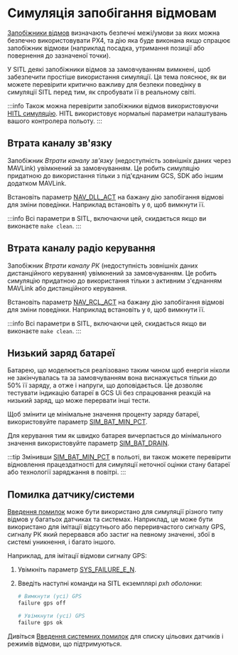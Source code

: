 # Симуляція запобігання відмовам

[Запобіжники відмов](../config/safety.md) визначають безпечні межі/умови за яких можна безпечно використовувати PX4, та дію яка буде виконана якщо спрацює запобіжник відмови (наприклад посадка, утримання позиції або повернення до зазначеної точки).

У SITL деякі запобіжники відмов за замовчуванням вимкнені, щоб забезпечити простіше використання симуляції. Ця тема пояснює, як ви можете перевірити критично важливу для безпеки поведінку в симуляції SITL перед тим, як спробувати її в реальному світі.

:::info Також можна перевірити запобіжники відмов використовуючи [HITL симуляцію](../simulation/hitl.md). HITL використовує нормальні параметри налаштувань вашого контролера польоту.
:::

## Втрата каналу зв'язку

Запобіжник _Втрати каналу зв'язку_ (недоступність зовнішніх даних через MAVLink) увімкнений за замовчуванням. Це робить симуляцію придатною до використання тільки з під'єднаним GCS, SDK або іншим додатком MAVLink.

Встановіть параметр [NAV_DLL_ACT](../advanced_config/parameter_reference.md#NAV_DLL_ACT) на бажану дію запобігання відмові для зміни поведінки. Наприклад встановіть у `0`, щоб вимкнути її.

:::info Всі параметри в SITL, включаючи цей, скидається якщо ви виконаєте `make clean`.
:::

## Втрата каналу радіо керування

Запобіжник _Втрати каналу РК_ (недоступність зовнішніх даних дистанційного керування) увімкнений за замовчуванням. Це робить симуляцію придатною до використання тільки з активним з'єднанням MAVLink або дистанційного керування.

Встановіть параметр [NAV_RCL_ACT](../advanced_config/parameter_reference.md#NAV_RCL_ACT) на бажану дію запобігання відмові для зміни поведінки. Наприклад встановіть у `0`, щоб вимкнути її.

:::info Всі параметри в SITL, включаючи цей, скидається якщо ви виконаєте `make clean`.
:::

## Низький заряд батареї

Батарею, що моделюється реалізовано таким чином щоб енергія ніколи не закінчувалась та за замовчуванням вона виснажується тільки до 50% її заряду, а отже і напруги, що доповідається. Це дозволяє тестувати індикацію батареї в GCS Ui без спрацювання реакцій на низький заряд, що може перервати інші тести.

Щоб змінити це мінімальне значення проценту заряду батареї, використовуйте параметр [SIM_BAT_MIN_PCT](../advanced_config/parameter_reference.md#SIM_BAT_MIN_PCT).

Для керування тим як швидко батарея вичерпається до мінімального значення використовуйте параметр [SIM_BAT_DRAIN](../advanced_config/parameter_reference.md#SIM_BAT_DRAIN).

:::tip
Змінивши [SIM_BAT_MIN_PCT](../advanced_config/parameter_reference.md#SIM_BAT_MIN_PCT) в польоті, ви також можете перевірити відновлення працездатності для симуляції неточної оцінки стану батареї або технології заряджання в повітрі.
:::

## Помилка датчику/системи

[Введення помилок](../debug/failure_injection.md) може бути використано для симуляції різного типу відмов у багатьох датчиках та системах. Наприклад, це може бути використано для імітації відсутнього або переривчастого сигналу GPS, сигналу РК який перервався або застиг на певному значенні, збої в системі уникнення, і багато іншого.

Наприклад, для імітації відмови сигналу GPS:

1. Увімкніть параметр [SYS_FAILURE_E_N](../advanced_config/parameter_reference.md#SYS_FAILURE_EN).
1. Введіть наступні команди на SITL екземплярі _pxh оболонки_:

   ```sh
   # Вимкнути (усі) GPS
   failure gps off

   # Увімкнути (усі) GPS
   failure gps ok
   ```

Дивіться [Введення системних помилок](../debug/failure_injection.md) для списку цільових датчиків і режимів відмови, що підтримуються.
